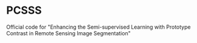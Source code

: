 # PCSSS
Official code for "Enhancing the Semi-supervised Learning with Prototype Contrast in Remote Sensing Image Segmentation"
